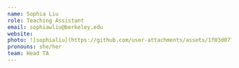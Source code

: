 ```yaml
---
name: Sophia Liu
role: Teaching Assistant
email: sophiawliu@berkeley.edu
website:
photo: ![sophialiu](https://github.com/user-attachments/assets/1f03d077-43f3-49a4-893b-3da026a3af1b)
pronouns: she/her
team: Head TA
---
```

